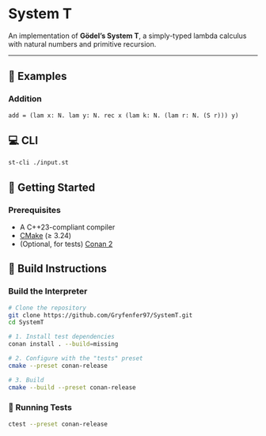 # System T

An implementation of **Gödel’s System T**, a simply-typed lambda calculus with natural numbers and primitive recursion.  

---

## 📖 Examples

### Addition

```
add = (lam x: N. lam y: N. rec x (lam k: N. (lam r: N. (S r))) y)
```

## 💻 CLI

```bash
st-cli ./input.st
```

## 🚀 Getting Started

### Prerequisites
- A C++23-compliant compiler
- [CMake](https://cmake.org/) (≥ 3.24)  
- (Optional, for tests) [Conan 2](https://conan.io/)

## 🔧 Build Instructions

### Build the Interpreter
```bash
# Clone the repository
git clone https://github.com/Gryfenfer97/SystemT.git
cd SystemT

# 1. Install test dependencies
conan install . --build=missing

# 2. Configure with the "tests" preset
cmake --preset conan-release

# 3. Build
cmake --build --preset conan-release
```

### 🧪 Running Tests

```bash
ctest --preset conan-release
```

